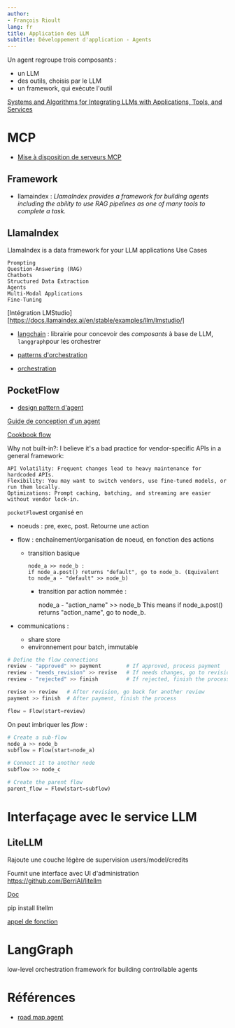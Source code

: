 ```yaml
---
author:
- François Rioult
lang: fr
title: Application des LLM
subtitle: Développement d'application - Agents
---
```


Un agent regroupe trois composants :

* un LLM
* des outils, choisis par le LLM
* un framework, qui exécute l'outil

[Systems and Algorithms for Integrating LLMs with Applications, Tools, and Services](https://gorilla.cs.berkeley.edu/)

# MCP

* [Mise à disposition de serveurs MCP](https://mcp.composio.dev/)


## Framework

* llamaindex : *LlamaIndex provides a framework for building agents including the ability to use RAG pipelines as one of many tools to complete a task.*
## LlamaIndex

LlamaIndex is a data framework for your LLM applications 
Use Cases

    Prompting
    Question-Answering (RAG)
    Chatbots
    Structured Data Extraction
    Agents
    Multi-Modal Applications
    Fine-Tuning

[Intégration LMStudio][https://docs.llamaindex.ai/en/stable/examples/llm/lmstudio/]

* [langchain](https://python.langchain.com/docs/concepts/) : librairie pour concevoir des *composants* à base de LLM, `langgraph`pour les orchestrer

* [patterns d'orchestration](https://www.agentrecipes.com/)
* [orchestration](https://www.crewai.com/open-source)

## PocketFlow

* [design pattern d'agent](https://zacharyhuang.substack.com/p/llm-agent-internal-as-a-graph-tutorial)


[Guide de conception d'un agent](https://github.com/The-Pocket/PocketFlow/blob/main/docs/guide.md)

[Cookbook flow](https://github.com/The-Pocket/PocketFlow/blob/main/cookbook/pocketflow_demo.ipynb)

Why not built-in?: I believe it's a bad practice for vendor-specific APIs in a general framework:

    API Volatility: Frequent changes lead to heavy maintenance for hardcoded APIs.
    Flexibility: You may want to switch vendors, use fine-tuned models, or run them locally.
    Optimizations: Prompt caching, batching, and streaming are easier without vendor lock-in.


`pocketFlow`est organisé en 

* noeuds : pre, exec, post. Retourne une action
* flow : enchaînement/organisation de noeud, en fonction des actions
  * transition basique

        node_a >> node_b : 
        if node_a.post() returns "default", go to node_b. (Equivalent to node_a - "default" >> node_b)

    * transition par action nommée : 
    
        node_a - "action_name" >> node_b This means if node_a.post() returns "action_name", go to node_b.


* communications : 
    * share store
    * environnement pour batch, immutable

```python
# Define the flow connections
review - "approved" >> payment        # If approved, process payment
review - "needs_revision" >> revise   # If needs changes, go to revision
review - "rejected" >> finish         # If rejected, finish the process

revise >> review   # After revision, go back for another review
payment >> finish  # After payment, finish the process

flow = Flow(start=review)
```

On peut imbriquer les *flow* :

```python
# Create a sub-flow
node_a >> node_b
subflow = Flow(start=node_a)

# Connect it to another node
subflow >> node_c

# Create the parent flow
parent_flow = Flow(start=subflow)
```

<!------------------------------------------------------------>
# Interfaçage avec le service LLM

## LiteLLM

Rajoute une couche légère de supervision users/model/credits

Fournit une interface avec UI d'administration
https://github.com/BerriAI/litellm

[Doc](https://docs.litellm.ai/docs/)

pip install litellm

[appel de fonction](https://docs.litellm.ai/docs/tutorials/instructor)


<!------------------------------------------------------------>
# LangGraph

low-level orchestration framework for building controllable agents

# Références

* [road map agent](https://www.reddit.com/r/AI_Agents/comments/1jo2nxa/i_spoke_to_100_companies_hiring_ai_agents_heres/)